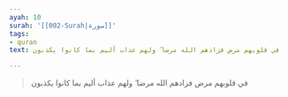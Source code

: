 ```yaml
---
ayah: 10
surah: '[[002-Surah|سورة]]'
tags:
- quran
text: في قلوبهم مرض فزادهم الله مرضا ۖ ولهم عذاب أليم بما كانوا يكذبون

---
```

> في قلوبهم مرض فزادهم الله مرضا ۖ ولهم عذاب أليم بما كانوا يكذبون

